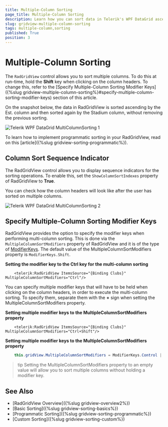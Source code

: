 ```yaml
---
title: Multiple-Column Sorting
page_title: Multiple-Column Sorting
description: Learn how you can sort data in Telerik's WPF DataGrid ascending by the Est. column and then sort again by the Stadium column without removing previous sorting.
slug: gridview-multiple-column-sorting
tags: multiple-column,sorting
published: True
position: 3
---
```


# Multiple-Column Sorting

The `RadGridView` control allows you to sort multiple columns. To do this at run-time, hold the __Shift__ key when clicking on the column headers. To change this, refer to the [Specify Multiple-Column Sorting Modifier Keys]({%slug gridview-multiple-column-sorting%}#specify-multiple-column-sorting-modifier-keys) section of this article.

On the snapshot below, the data in RadGridView is sorted ascending by the Est. column and then sorted again by the Stadium column, without removing the previous sorting.
       
![Telerik WPF DataGrid MultiColumnSorting 1](images/RadGridView_MultiColumnSorting_1.png)

To learn how to implement programmatic sorting in your RadGridView, read on this [article]({%slug gridview-sorting-programmatic%}).

## Column Sort Sequence Indicator

The RadGridView control allows you to display sequence indicators for the sorting operations. To enable this, set the `ShowColumnSortIndexes` property of RadGridView to __True__. 

You can check how the column headers will look like after the user has sorted on multiple columns.

![Telerik WPF DataGrid MultiColumnSorting 2](images/RadGridView_MultiColumnSorting_2.png)

## Specify Multiple-Column Sorting Modifier Keys

RadGridView provides the option to specify the modifier keys when performing multi-column sorting. This is done via the `MultipleColumnSortModifiers` property of RadGridView and it is of the type of [ModifierKeys](https://learn.microsoft.com/en-us/dotnet/api/system.windows.input.modifierkeys?view=windowsdesktop-8.0). The default value of the MultipleColumnSortModifiers property is `ModifierKeys.Shift`.

__Setting the modifier key to the Ctrl key for the multi-column sorting__
```XAML
    <telerik:RadGridView ItemsSource="{Binding Clubs}" MultipleColumnSortModifiers="Ctrl"/>
```

You can specify multiple modifier keys that will have to be held when clicking on the column headers, in order to execute the multi-column sorting. To specify them, separate them with the __+__ sign when setting the MultipleColumnSortModifiers property.

__Setting multiple modifier keys to the MultipleColumnSortModifiers property__
```XAML
    <telerik:RadGridView ItemsSource="{Binding Clubs}" MultipleColumnSortModifiers="Ctrl+Shift"/>
```

__Setting multiple modifier keys to the MultipleColumnSortModifiers property__
```C#
    this.gridView.MultipleColumnSortModifiers = ModifierKeys.Control | ModifierKeys.Shift;
```

>tip Setting the MultipleColumnSortModifiers property to an empty value will allow you to sort multiple columns without holding a modifier key.

## See Also
 * [RadGridView Overview]({%slug gridview-overview2%})
 * [Basic Sorting]({%slug gridview-sorting-basics%})
 * [Programmatic Sorting]({%slug gridview-sorting-programmatic%})
 * [Custom Sorting]({%slug gridview-sorting-custom%})
